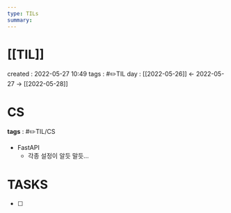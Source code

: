 ```yaml
---
type: TILs
summary: 
---
```


# [[TIL]]
created : 2022-05-27 10:49
tags : #✏️TIL
day : [[2022-05-26]] ← 2022-05-27 → [[2022-05-28]]

# CS
**tags** : #✏️TIL/CS
- FastAPI
	- 각종 설정이 알듯 말듯…

# TASKS
- [ ] 
